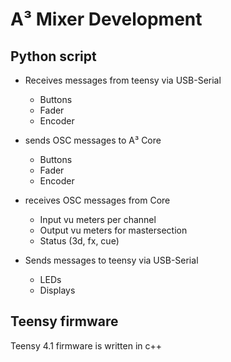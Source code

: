 # A³ Mixer Development
## Python script 
- Receives messages from teensy via USB-Serial
	- Buttons
	- Fader
	- Encoder

- sends OSC messages to A³ Core
	- Buttons
	- Fader
	- Encoder

- receives OSC messages from Core
	- Input vu meters per channel
	- Output vu meters for mastersection
	- Status (3d, fx, cue)

- Sends messages to teensy via USB-Serial
	- LEDs
	- Displays
## Teensy firmware
Teensy 4.1 firmware is written in c++
